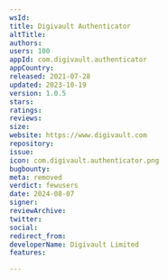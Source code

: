```yaml
---
wsId: 
title: Digivault Authenticator
altTitle: 
authors: 
users: 100
appId: com.digivault.authenticator
appCountry: 
released: 2021-07-28
updated: 2023-10-19
version: 1.0.5
stars: 
ratings: 
reviews: 
size: 
website: https://www.digivault.com
repository: 
issue: 
icon: com.digivault.authenticator.png
bugbounty: 
meta: removed
verdict: fewusers
date: 2024-08-07
signer: 
reviewArchive: 
twitter: 
social: 
redirect_from: 
developerName: Digivault Limited
features: 

---
```


